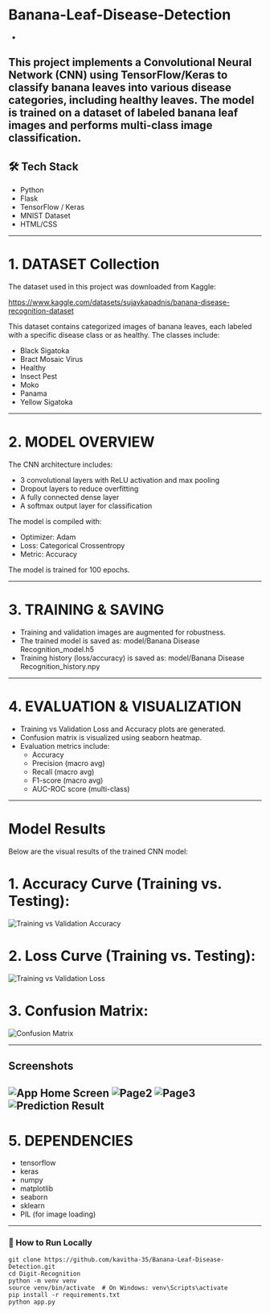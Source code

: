 # Banana-Leaf-Disease-Detection
-
This project implements a **Convolutional Neural Network (CNN)** 
using TensorFlow/Keras to classify **banana leaves** into 
various **disease categories**, including healthy leaves. The 
model is trained on a dataset of labeled banana leaf images 
and performs multi-class image classification.
---
## 🛠️ Tech Stack

- Python
- Flask
- TensorFlow / Keras
- MNIST Dataset
- HTML/CSS

---
# 1. DATASET Collection 

The dataset used in this project was downloaded from Kaggle:

https://www.kaggle.com/datasets/sujaykapadnis/banana-disease-recognition-dataset

This dataset contains categorized images of banana leaves, each labeled with a specific disease class or as healthy. The classes include:

- Black Sigatoka
- Bract Mosaic Virus
- Healthy
- Insect Pest
- Moko
- Panama
- Yellow Sigatoka
---
# 2. MODEL OVERVIEW

The CNN architecture includes:
- 3 convolutional layers with ReLU activation and max pooling
- Dropout layers to reduce overfitting
- A fully connected dense layer
- A softmax output layer for classification

The model is compiled with:
- Optimizer: Adam
- Loss: Categorical Crossentropy
- Metric: Accuracy

The model is trained for 100 epochs.

---
# 3. TRAINING & SAVING

- Training and validation images are augmented for robustness.
- The trained model is saved as:
    model/Banana Disease Recognition_model.h5
- Training history (loss/accuracy) is saved as:
    model/Banana Disease Recognition_history.npy

---
# 4. EVALUATION & VISUALIZATION

- Training vs Validation Loss and Accuracy plots are generated.
- Confusion matrix is visualized using seaborn heatmap.
- Evaluation metrics include:
    - Accuracy
    - Precision (macro avg)
    - Recall (macro avg)
    - F1-score (macro avg)
    - AUC-ROC score (multi-class)
-----
# Model Results
Below are the visual results of the trained CNN model:

# 1. Accuracy Curve (Training vs. Testing):
   ![Training vs Validation Accuracy](Result/Banana%20Disease%20Recognition_Accuracy.jpg)

# 2. Loss Curve (Training vs. Testing):
   ![Training vs Validation Loss](Result/Banana%20Disease%20Recognition_Loss.jpg)

# 3. Confusion Matrix:
   ![Confusion Matrix](Result/Banana%20Disease%20Recognition_Confusion_Matrix.jpg)

--- 
## Screenshots

![App Home Screen](Result/Capture1.JPG)
![Page2](Result/Capture2.JPG)
![Page3](Result/Capture3.JPG)
![Prediction Result](Result/Capture4.JPG)
---
# 5. DEPENDENCIES

- tensorflow
- keras
- numpy
- matplotlib
- seaborn
- sklearn
- PIL (for image loading)
---
### 🧪 How to Run Locally
```
git clone https://github.com/kavitha-35/Banana-Leaf-Disease-Detection.git
cd Digit-Recognition
python -m venv venv
source venv/bin/activate  # On Windows: venv\Scripts\activate
pip install -r requirements.txt
python app.py
```

